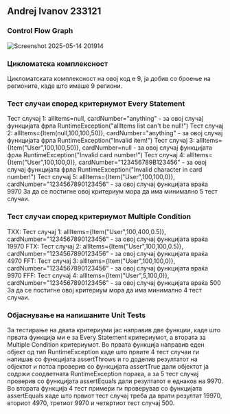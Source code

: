 ## Andrej Ivanov 233121

### Control Flow Graph
![Screenshot 2025-05-14 201914](https://github.com/user-attachments/assets/e88d1d3d-3702-40fc-9654-fdeaaeb8c95c)
### Цикломатска комплексност
Цикломатската комплексност на овој код е 9, ја добив со броење на регионите, каде што имаше 9 региони.
### Тест случаи според критериумот Every Statement
Тест случај 1: allItems=null, cardNumber="anything" - за овој случај функцијата фрла RuntimeException("allItems list can't be null!")
Тест случај 2: allItems={Item(null,100,100,50)}, cardNumber="anything" - за овој случај функцијата фрла RuntimeException("Invalid item!")
Тест случај 3: allItems={Item("User",100,100,50)}, cardNumber=null - за овој случај функцијата фрла RuntimeException("Invalid card number!")
Тест случај 4: allItems={Item("User",100,100,0)}, cardNumber="123456789B123456" - за овој случај функцијата фрла RuntimeException("Invalid character in card number!")
Тест случај 5: allItems={Item("User",100,100,0)}, cardNumber="1234567890123456" - за овој случај функцијата враќа 9970
За да се постигне овој критериум мора да има минимално 5 тест случаи.
### Тест случаи според критериумот Multiple Condition
TXX: Тест случај 1: allItems={Item("User",100,400,0.5)}, cardNumber="1234567890123456" - за овој случај функцијата враќа 19970
FTX: Тест случај 2: allItems={Item("User",100,100,0.5)}, cardNumber="1234567890123456" - за овој случај функцијата враќа 4970
FFT: Тест случај 3: allItems={Item("User",100,100,0)}, cardNumber="1234567890123456" - за овој случај функцијата враќа 9970
FFF: Тест случај 4: allItems={Item("User",5,100,0)}, cardNumber="1234567890123456" - за овој случај функцијата враќа 500
За да се постигне овој критериум мора да има минимално 4 тест случаи.
### Објаснување на напишаните Unit Tests
За тестирање на двата критериуми јас направив две функции, каде што првата функција ми е за Every Statement критериумот, а втората за Multiple Condition критериумот. Во првата функција направив еден објект од тип RuntimeException каде што првите 4 тест случаи ги напишав со функцијата assertThrows и го доделив резултатот на објектот и потоа проверив со функцијата assertTrue дали објектот ја содржи соодветната RuntimeException порака, а за 5 тест случај проверив со функцијата assertEquals дали резултатот е еднаков на 9970. 
Во втората функција 4 тест примери ги проверував со функцијата assertEquals каде што првиот тест случај треба да врати резултат 19970, вториот 4970, третиот 9970 и четвртиот тест случај 500.
